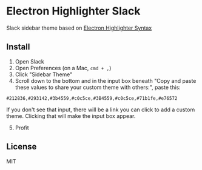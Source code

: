 Electron Highlighter Slack
==========================

Slack sidebar theme based on [Electron Highlighter Syntax](http://github.com/mmcbride1007/electron-highlighter-syntax)

## Install

1. Open Slack
2. Open Preferences (on a Mac, `cmd + ,`)
3. Click "Sidebar Theme"
4. Scroll down to the bottom and in the input box beneath "Copy and paste these values to share your custom theme with others:", paste this:

  ```
#212836,#293142,#3b4559,#c0c5ce,#3B4559,#c0c5ce,#71b1fe,#e76572
  ```

  If you don't see that input, there will be a link you can click to add a custom theme. Clicking that will make the input box appear.

5. Profit

## License
MIT

